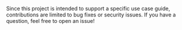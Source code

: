 Since this project is intended to support a specific use case guide, contributions are limited to bug fixes or security issues. 
If you have a question, feel free to open an issue!
